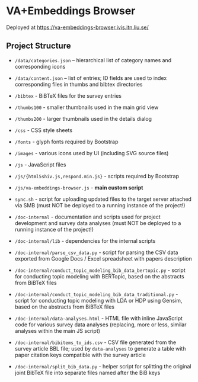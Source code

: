 # VA+Embeddings Browser

Deployed at https://va-embeddings-browser.ivis.itn.liu.se/ 




## Project Structure

- `/data/categories.json` – hierarchical list of category names and corresponding icons
- `/data/content.json` – list of entries; ID fields are used to index corresponding files in thumbs and bibtex directories

- `/bibtex` - BiBTeX files for the survey entries
- `/thumbs100` - smaller thumbnails used in the main grid view
- `/thumbs200` - larger thumbnails used in the details dialog

- `/css` - CSS style sheets
- `/fonts` - glyph fonts required by Bootstrap
- `/images` - various icons used by UI (including SVG source files)
- `/js` - JavaScript files
- `/js/{html5shiv.js,respond.min.js}` - scripts required by Bootstrap
- `/js/va-embeddings-browser.js` - **main custom script**

- `sync.sh` - script for uploading updated files to the target server attached via SMB (must NOT be deployed to a running instance of the project!)

- `/doc-internal` - documentation and scripts used for project development and survey data analyses (must NOT be deployed to a running instance of the project!) 
- `/doc-internal/lib` - dependencies for the internal scripts
- `/doc-internal/parse_csv_data.py` - script for parsing the CSV data exported from Google Docs / Excel spreadsheet with papers description
- `/doc-internal/conduct_topic_modeling_bib_data_bertopic.py` - script for conducting topic modeling with BERTopic, based on the abstracts from BiBTeX files
- `/doc-internal/conduct_topic_modeling_bib_data_traditional.py` - script for conducting topic modeling with LDA or HDP using Gensim, based on the abstracts from BiBTeX files
- `/doc-internal/data-analyses.html` - HTML file with inline JavaScript code for various survey data analyses (replacing, more or less, similar analyses within the main JS script)
- `/doc-internal/bibitems_to_ids.csv` - CSV file generated from the survey article BBL file; used by `data-analyses` to generate a table with paper citation keys compatible with the survey article
- `/doc-internal/split_bib_data.py` - helper script for splitting the original joint BibTeX file into separate files named after the BiB keys




